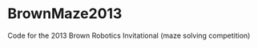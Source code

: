 BrownMaze2013
=============

Code for the 2013 Brown Robotics Invitational (maze solving competition)
